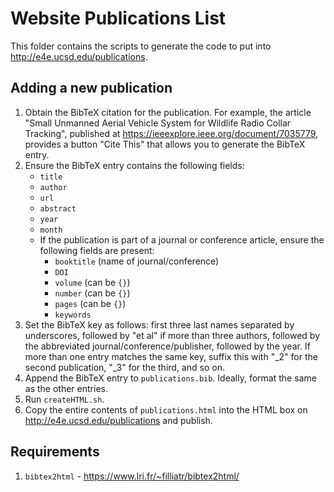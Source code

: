 # Website Publications List

This folder contains the scripts to generate the code to put into http://e4e.ucsd.edu/publications.

## Adding a new publication

1. Obtain the BibTeX citation for the publication.  For example, the article "Small Unmanned Aerial Vehicle System for Wildlife Radio Collar Tracking", published at https://ieeexplore.ieee.org/document/7035779, provides a button "Cite This" that allows you to generate the BibTeX entry.
2. Ensure the BibTeX entry contains the following fields:
	- `title`
	- `author`
	- `url`
	- `abstract`
	- `year`
	- `month`
	- If the publication is part of a journal or conference article, ensure the following fields are present:
		- `booktitle` (name of journal/conference)
		- `DOI`
		- `volume` (can be `{}`)
		- `number` (can be `{}`)
		- `pages` (can be `{}`)
		- `keywords`
3. Set the BibTeX key as follows: first three last names separated by underscores, followed by "et al" if more than three authors, followed by the abbreviated journal/conference/publisher, followed by the year.  If more than one entry matches the same key, suffix this with "\_2" for the second publication, "\_3" for the third, and so on.
4. Append the BibTeX entry to `publications.bib`.  Ideally, format the same as the other entries.
5. Run `createHTML.sh`.
6. Copy the entire contents of `publications.html` into the HTML box on http://e4e.ucsd.edu/publications and publish.

## Requirements
1.  `bibtex2html` - https://www.lri.fr/~filliatr/bibtex2html/
